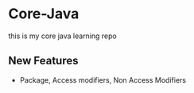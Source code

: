 # Core-Java
this is my core java learning repo
## New Features
- Package, Access modifiers, Non Access Modifiers
